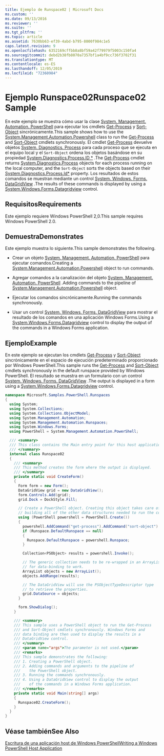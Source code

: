 ```yaml
---
title: Ejemplo de Runspace02 | Microsoft Docs
ms.custom: ''
ms.date: 09/13/2016
ms.reviewer: ''
ms.suite: ''
ms.tgt_pltfrm: ''
ms.topic: article
ms.assetid: 7630bb63-ef39-4abd-b795-8000f984c1e5
caps.latest.revision: 9
ms.openlocfilehash: 6352169cffbb8a8bf59a42f79979f5003c150fa4
ms.sourcegitcommit: debd2b38fb8070a7357bf1a4bf9cc736f3702f31
ms.translationtype: MT
ms.contentlocale: es-ES
ms.lasthandoff: 12/05/2019
ms.locfileid: "72360984"
---
```

# <a name="runspace02-sample"></a><span data-ttu-id="0f4d1-102">Ejemplo Runspace02</span><span class="sxs-lookup"><span data-stu-id="0f4d1-102">Runspace02 Sample</span></span>

<span data-ttu-id="0f4d1-103">En este ejemplo se muestra cómo usar la clase [System. Management. Automation. PowerShell](/dotnet/api/system.management.automation.powershell) para ejecutar los cmdlets [Get-Process](/powershell/module/Microsoft.PowerShell.Management/Get-Process) y [Sort-Object](/powershell/module/Microsoft.PowerShell.Utility/Sort-Object) sincrónicamente.</span><span class="sxs-lookup"><span data-stu-id="0f4d1-103">This sample shows how to use the [System.Management.Automation.Powershell](/dotnet/api/system.management.automation.powershell) class to run the [Get-Process](/powershell/module/Microsoft.PowerShell.Management/Get-Process) and [Sort-Object](/powershell/module/Microsoft.PowerShell.Utility/Sort-Object) cmdlets synchronously.</span></span> <span data-ttu-id="0f4d1-104">El cmdlet [Get-Process](/powershell/module/Microsoft.PowerShell.Management/Get-Process) devuelve objetos [System. Diagnostics. Process](/dotnet/api/System.Diagnostics.Process) para cada proceso que se ejecuta en el equipo local y el `Sort-Object` ordena los objetos basándose en su propiedad [System.Diagnostics.Process.ID \*](/dotnet/api/System.Diagnostics.Process.Id) .</span><span class="sxs-lookup"><span data-stu-id="0f4d1-104">The [Get-Process](/powershell/module/Microsoft.PowerShell.Management/Get-Process) cmdlet returns [System.Diagnostics.Process](/dotnet/api/System.Diagnostics.Process) objects for each process running on the local computer, and the `Sort-Object` sorts the objects based on their [System.Diagnostics.Process.Id\*](/dotnet/api/System.Diagnostics.Process.Id) property.</span></span> <span data-ttu-id="0f4d1-105">Los resultados de estos comandos se muestran mediante un control [System. Windows. Forms. DataGridView](/dotnet/api/System.Windows.Forms.DataGridView) .</span><span class="sxs-lookup"><span data-stu-id="0f4d1-105">The results of these commands is displayed by using a [System.Windows.Forms.Datagridview](/dotnet/api/System.Windows.Forms.DataGridView) control.</span></span>

## <a name="requirements"></a><span data-ttu-id="0f4d1-106">Requisitos</span><span class="sxs-lookup"><span data-stu-id="0f4d1-106">Requirements</span></span>

<span data-ttu-id="0f4d1-107">Este ejemplo requiere Windows PowerShell 2,0.</span><span class="sxs-lookup"><span data-stu-id="0f4d1-107">This sample requires Windows PowerShell 2.0.</span></span>

## <a name="demonstrates"></a><span data-ttu-id="0f4d1-108">Demuestra</span><span class="sxs-lookup"><span data-stu-id="0f4d1-108">Demonstrates</span></span>

<span data-ttu-id="0f4d1-109">Este ejemplo muestra lo siguiente.</span><span class="sxs-lookup"><span data-stu-id="0f4d1-109">This sample demonstrates the following.</span></span>

- <span data-ttu-id="0f4d1-110">Crear un objeto [System. Management. Automation. PowerShell](/dotnet/api/system.management.automation.powershell) para ejecutar comandos.</span><span class="sxs-lookup"><span data-stu-id="0f4d1-110">Creating a [System.Management.Automation.Powershell](/dotnet/api/system.management.automation.powershell) object to run commands.</span></span>

- <span data-ttu-id="0f4d1-111">Agregar comandos a la canalización del objeto [System. Management. Automation. PowerShell](/dotnet/api/system.management.automation.powershell) .</span><span class="sxs-lookup"><span data-stu-id="0f4d1-111">Adding commands to the pipeline of [System.Management.Automation.Powershell](/dotnet/api/system.management.automation.powershell) object.</span></span>

- <span data-ttu-id="0f4d1-112">Ejecutar los comandos sincrónicamente.</span><span class="sxs-lookup"><span data-stu-id="0f4d1-112">Running the commands synchronously.</span></span>

- <span data-ttu-id="0f4d1-113">Usar un control [System. Windows. Forms. DataGridView](/dotnet/api/System.Windows.Forms.DataGridView) para mostrar el resultado de los comandos en una aplicación Windows Forms.</span><span class="sxs-lookup"><span data-stu-id="0f4d1-113">Using a [System.Windows.Forms.Datagridview](/dotnet/api/System.Windows.Forms.DataGridView) control to display the output of the commands in a Windows Forms application.</span></span>

## <a name="example"></a><span data-ttu-id="0f4d1-114">Ejemplo</span><span class="sxs-lookup"><span data-stu-id="0f4d1-114">Example</span></span>

<span data-ttu-id="0f4d1-115">En este ejemplo se ejecutan los cmdlets [Get-Process](/powershell/module/Microsoft.PowerShell.Management/Get-Process) y [Sort-Object](/powershell/module/Microsoft.PowerShell.Utility/Sort-Object) sincrónicamente en el espacio de ejecución predeterminado proporcionado por Windows PowerShell.</span><span class="sxs-lookup"><span data-stu-id="0f4d1-115">This sample runs the [Get-Process](/powershell/module/Microsoft.PowerShell.Management/Get-Process) and [Sort-Object](/powershell/module/Microsoft.PowerShell.Utility/Sort-Object) cmdlets synchronously in the default runspace provided by Windows PowerShell.</span></span> <span data-ttu-id="0f4d1-116">El resultado se muestra en un formulario con un control [System. Windows. Forms. DataGridView](/dotnet/api/System.Windows.Forms.DataGridView) .</span><span class="sxs-lookup"><span data-stu-id="0f4d1-116">The output is displayed in a form using a [System.Windows.Forms.Datagridview](/dotnet/api/System.Windows.Forms.DataGridView) control.</span></span>

```csharp
namespace Microsoft.Samples.PowerShell.Runspaces
{
  using System;
  using System.Collections;
  using System.Collections.ObjectModel;
  using System.Management.Automation;
  using System.Management.Automation.Runspaces;
  using System.Windows.Forms;
  using PowerShell = System.Management.Automation.PowerShell;

  /// <summary>
  /// This class contains the Main entry point for this host application.
  /// </summary>
  internal class Runspace02
  {
    /// <summary>
    /// This method creates the form where the output is displayed.
    /// </summary>
    private static void CreateForm()
    {
      Form form = new Form();
      DataGridView grid = new DataGridView();
      form.Controls.Add(grid);
      grid.Dock = DockStyle.Fill;

      // Create a PowerShell object. Creating this object takes care of
      // building all of the other data structures needed to run the command.
      using (PowerShell powershell = PowerShell.Create())
      {
        powershell.AddCommand("get-process").AddCommand("sort-object").AddArgument("ID");
        if (Runspace.DefaultRunspace == null)
        {
          Runspace.DefaultRunspace = powershell.Runspace;
        }

        Collection<PSObject> results = powershell.Invoke();

        // The generic collection needs to be re-wrapped in an ArrayList
        // for data-binding to work.
        ArrayList objects = new ArrayList();
        objects.AddRange(results);

        // The DataGridView will use the PSObjectTypeDescriptor type
        // to retrieve the properties.
        grid.DataSource = objects;
      }

      form.ShowDialog();
    }

    /// <summary>
    /// This sample uses a PowerShell object to run the Get-Process
    /// and Sort-Object cmdlets synchronously. Windows Forms and
    /// data binding are then used to display the results in a
    /// DataGridView control.
    /// </summary>
    /// <param name="args">The parameter is not used.</param>
    /// <remarks>
    /// This sample demonstrates the following:
    /// 1. Creating a PowerShell object.
    /// 2. Adding commands and arguments to the pipeline of
    ///    the PowerShell object.
    /// 3. Running the commands synchronously.
    /// 4. Using a DataGridView control to display the output
    ///    of the commands in a Windows Forms application.
    /// </remarks>
    private static void Main(string[] args)
    {
      Runspace02.CreateForm();
    }
  }
}
```

## <a name="see-also"></a><span data-ttu-id="0f4d1-117">Véase también</span><span class="sxs-lookup"><span data-stu-id="0f4d1-117">See Also</span></span>

[<span data-ttu-id="0f4d1-118">Escritura de una aplicación host de Windows PowerShell</span><span class="sxs-lookup"><span data-stu-id="0f4d1-118">Writing a Windows PowerShell Host Application</span></span>](./writing-a-windows-powershell-host-application.md)
